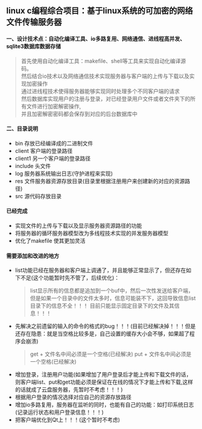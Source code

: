 ## linux c编程综合项目：**基于linux系统的可加密的网络文件传输服务器**

#### 一、设计技术点：自动化编译工具、io多路复用、网络通信、进线程高并发、sqlite3数据库数据存储
> 首先使用自动化编译工具：makefile、shell等工具来实现自动化编译源码。  
> 然后结合io技术以及网络通信技术实现服务器与客户端的上传与下载以及实现加密操作  
> 通过进线程技术使得服务器能够实现同时处理多个不同客户端的请求  
> 然后数据库实现用户的注册与登录，对已经登录用户文件或者文件夹下的所有文件进行加密解密操作,  
> 并且加密解密密码都会保存到对应的后台数据库中


#### 二、目录说明
- bin     存放已经编译成的二进制文件
- client  客户端的登录路径
- client1 另一个客户端的登录路径
- include 头文件
- log     服务器系统输出日志(守护进程来实现)
- res     文件服务器资源存放目录(目录里根据注册用户来创建新的对应的资源路径)
- src     源代码存放目录

#### 已经完成
- 实现文件的上传与下载以及显示服务器资源路径的功能
- 将服务器的循环服务器模型改为多线程技术实现的并发服务器模型
- 优化了makefile 使其更加灵活

#### 需要添加和改进的地方
- list功能已经在服务器和客户端上调通了，并且能够正常显示了，但还存在如下不足(这个功能暂时先不管了，后续优化)：
	> list显示所有的信息都是追加到一个buf中，然后一次性发送给客户端，但是如果一个目录中的文件太多时，信息可能装不下，这回导致信息list目录下的信息不全！！！
	> 目前只能显示固定目录下的文件及其信息！！！
- 先解决之前遗留的输入的命令的格式的bug！！！(目前已经解决掉！！！但是还存在隐患：就是当空格比较多是，自己设置的缓存大小会不够，如果超了程序会崩溃)
	> get + 文件名中间必须是一个空格(已经解决)
	> put + 文件名中间必须是一个空格(已经解决)
- 增加登录，注册用户功能(如果增加了用户登录后才能上传和下载文件的话，则客户端list、put和get功能必须是保证在在线的情况下才能上传和下载,这样的话就成了云盘服务器，先暂时不考虑！！！)
- 根据用户登录的情况选择对应自己的资源存放路径
- 增加io多路复用，服务器在监听的同时，也能有自己的功能：如打印系统日志(记录运行状态和用户登录信息！！！)
- 把客户端优化到Qt上！！！(这个暂时不考虑)

